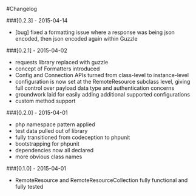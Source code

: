 #Changelog

###[0.2.3] - 2015-04-14
- [bug] fixed a formatting issue where a response was being json encoded, then json encoded again within Guzzle

###[0.2.1] - 2015-04-02
- requests library replaced with guzzle
- concept of Formatters introduced
- Config and Connection APIs turned from class-level to instance-level
- configuration is now set at the RemoteResource subclass level, giving full control over payload data type and authentication concerns
- groundwork laid for easily adding additional supported configurations
- custom method support

###[0.2.0] - 2015-04-01
- php namespace pattern applied
- test data pulled out of library
- fully transitioned from codeception to phpunit
- bootstrapping for phpunit
- dependencies now all declared
- more obvious class names

###[0.1.0] - 2015-04-01
- RemoteResource and RemoteResourceCollection fully functional and fully tested
